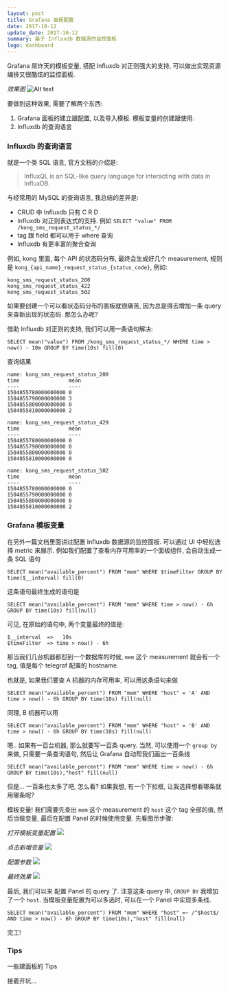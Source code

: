 ```yaml
---
layout: post
title: Grafana 面板配置
date: 2017-10-12
update_date: 2017-10-12
summary: 基于 Influxdb 数据源的监控面板
logo: dashboard
---
```


Grafana 屌炸天的模板变量, 搭配 Influxdb 对正则强大的支持, 可以做出实现资源编排又很酷炫的监控面板.

*效果图*
![Alt text](/assets/img/2017-09-08/2017-09-08-14-55-115.29.5.144-3000.png)

要做到这种效果, 需要了解两个东西:
1. Grafana 面板的建立跟配置, 以及导入模板. 模板变量的创建跟使用.
2. Influxdb 的查询语言


### Influxdb 的查询语言

就是一个类 SQL 语言, 官方文档的介绍是:

> InfluxQL is an SQL-like query language for interacting with data in InfluxDB.

与经常用的 MySQL 的查询语言, 我总结的差异是:
* CRUD 中 Influxdb 只有 C R D
* Influxdb 对正则表达式的支持. 例如 `SELECT "value" FROM /kong_sms_request_status_*/`
* tag 跟 field 都可以用于 where 查询
* Influxdb 有更丰富的聚合查询

例如, kong 里面, 每个 API 的状态码分布, 最终会生成好几个 measurement, 规则是 `kong_{api_name}_request_status_{status_code}`, 例如:

```
kong_sms_request_status_200
kong_sms_request_status_422
kong_sms_request_status_502
```

如果要创建一个可以看状态码分布的面板就很痛苦, 因为总是得去增加一条 query 来查新出现的状态码. 那怎么办呢?

借助 Influxdb 对正则的支持, 我们可以用一条语句解决:
```
SELECT mean("value") FROM /kong_sms_request_status_*/ WHERE time > now() - 10m GROUP BY time(10s) fill(0)
```

查询结果
```
name: kong_sms_request_status_200
time                mean
----                ----
1504855780000000000 0
1504855790000000000 3
1504855800000000000 0
1504855810000000000 2

name: kong_sms_request_status_429
time                mean
----                ----
1504855780000000000 0
1504855790000000000 0
1504855800000000000 0
1504855810000000000 0

name: kong_sms_request_status_502
time                mean
----                ----
1504855780000000000 0
1504855790000000000 0
1504855800000000000 0
1504855810000000000 2
```

### Grafana 模板变量
在另外一篇文档里面讲过配置 Influxdb 数据源的监控面板. 可以通过 UI 中轻松选择 metric 来展示. 例如我们配置了查看内存可用率的一个面板组件, 会自动生成一条 SQL 语句
```
SELECT mean("available_percent") FROM "mem" WHERE $timeFilter GROUP BY time($__interval) fill(0)
```

这条语句最终生成的语句是
```
SELECT mean("available_percent") FROM "mem" WHERE time > now() - 6h GROUP BY time(10s) fill(null)
```

可见, 在原始的语句中, 两个变量最终的值是:
```
$__interval  =>   10s
$timeFilter  => time > now() - 6h
```

那当我们几台机器都怼到一个数据库的时候, `mem` 这个 measurement 就会有一个 tag, 值是每个 telegraf 配置的 hostname.

也就是, 如果我们要查 A 机器的内存可用率, 可以用这条语句来做
```
SELECT mean("available_percent") FROM "mem" WHERE "host" = 'A' AND time > now() - 6h GROUP BY time(10s) fill(null)
```

同理, B 机器可以用
```
SELECT mean("available_percent") FROM "mem" WHERE "host" = 'B' AND time > now() - 6h GROUP BY time(10s) fill(null)
```

嗯.. 如果有一百台机器, 那么就要写一百条 query. 当然, 可以使用一个 `group by` 来做, 只需要一条查询语句, 然后让 Grafana 自动帮我们画出一百条线

```
SELECT mean("available_percent") FROM "mem" WHERE time > now() - 6h GROUP BY time(10s),"host" fill(null)
```

但是... 一百条也太多了吧, 怎么看? 如果我想, 有一个下拉框, 让我选择想看哪条就用哪条呢?

模板变量! 我们需要先查出 `mem` 这个 measurement 的 `host` 这个 tag 全部的值, 然后当做变量, 最后在配置 Panel 的时候使用变量. 先看图示步骤:

*打开模板变量配置*
![](/assets/img/2017-09-08/DeepinScrot-5939.png)

*点击新增变量*
![](/assets/img/2017-09-08/DeepinScrot-0156.png)

*配置参数*
![](/assets/img/2017-09-08/DeepinScrot-0641.png)

*最终效果*
![](/assets/img/2017-09-08/DeepinScrot-1938.png)

最后, 我们可以来 配置 Panel 的 query 了. 注意这条 query 中, `GROUP BY` 我增加了一个 `host`. 当模板变量配置为可以多选时, 可以在一个 Panel 中实现多条线.
```
SELECT mean("available_percent") FROM "mem" WHERE "host" =~ /^$host$/ AND time > now() - 6h GROUP BY time(10s),"host" fill(null)
```

完工!

### Tips
一些建面板的 Tips

接着开坑...
